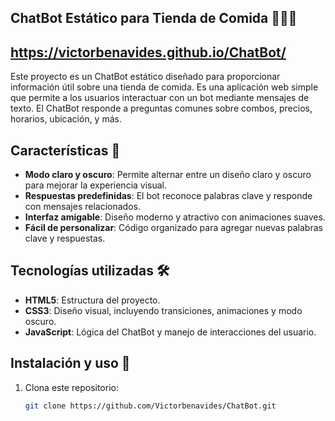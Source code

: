 ## ChatBot Estático para Tienda de Comida 🍔🍕🌮
## https://victorbenavides.github.io/ChatBot/

Este proyecto es un ChatBot estático diseñado para proporcionar información útil sobre una tienda de comida. Es una aplicación web simple que permite a los usuarios interactuar con un bot mediante mensajes de texto. El ChatBot responde a preguntas comunes sobre combos, precios, horarios, ubicación, y más.

## Características 🌟
- **Modo claro y oscuro**: Permite alternar entre un diseño claro y oscuro para mejorar la experiencia visual.
- **Respuestas predefinidas**: El bot reconoce palabras clave y responde con mensajes relacionados.
- **Interfaz amigable**: Diseño moderno y atractivo con animaciones suaves.
- **Fácil de personalizar**: Código organizado para agregar nuevas palabras clave y respuestas.

## Tecnologías utilizadas 🛠️
- **HTML5**: Estructura del proyecto.
- **CSS3**: Diseño visual, incluyendo transiciones, animaciones y modo oscuro.
- **JavaScript**: Lógica del ChatBot y manejo de interacciones del usuario.

## Instalación y uso 🚀
1. Clona este repositorio:
   ```bash
   git clone https://github.com/Victorbenavides/ChatBot.git
